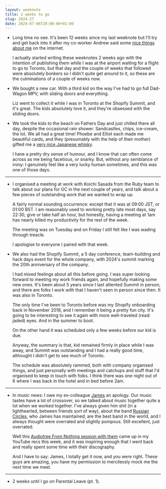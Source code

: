 ```yaml
---
layout: weeknote
title: 2 weeks to go
slug: 2024-27
date: 2024-07-06T20:00:00+01:00
---
```


- Long time no see. It's been 12 weeks since my last weeknote but I'll try and
  get back into it after my co-worker Andrew said some [nice things about
  me](https://ruby.social/@drewnovo/112649244814557201) on the internet.

  I actually started writing these weeknotes 2 weeks ago with the intention of
  publishing them while I was at the airport waiting for a flight to go to
  Toronto, but that day and the couple of weeks that followed were absolutely
  bonkers so I didn't quite get around to it, so these are the culminations of
  a couple of weeks now.

- We bought a new car. With a third kid on the way I've had to go full
  Dad-Wagon MPV, with sliding doors and everything.

  Liz went to collect it while I was in Toronto at the Shopify Summit, and it's
  great. The kids absolutely love it, and they're obsessed with the sliding
  doors.

- We took the kids to the beach on Fathers Day and just chilled there all day,
  despite the occasional rain shower. Sandcastles, chips, ice-cream, the lot.
  We all had a great time! Phoebe and Elliot each made me beautiful cards, and
  they (presumably with the help of their mother) gifted me a [very nice
  Japanese
  whisky](https://www.whiskyshop.com/toki-100th-anniversary-limited-edition).

  I have a pretty dry sense of humour, and I know that can often come across as
  me being facetious, or snarky. But, without any semblance of irony: I
  genuinely feel like a very lucky human sometimes, and this was one of those
  days.

---

- I organised a meeting at work with Koichi Sasada from the Ruby team to talk
  about our plans for GC in the next couple of years, and talk about a few
  pieces of outstanding work that we wanted to wrap up. 

  A fairly normal sounding occurrence: except that it was at 09:00 JST, or
  01:00 BST. I am reasonably used to working pretty late most days, say 22:30,
  give or take half an hour, but honestly, having a meeting at 1am has nearly
  killed my productivity for the rest of the week.

  The meeting was on Tuesday and on Friday I still felt like I was wading
  through treacle.

  I apologise to everyone I paired with that week.

- We also had the Shopify Summit, a 5 day conference, team-building and hack
  days event for the whole company, with 2024's summit marking the 20th
  anniversary of the company.

  I had mixed feelings about all this before going. I was super looking forward
  to meeting my work friends again, and hopefully making some new ones. It's
  been about 5 years since I last attented Summit in person, and there are
  folks I work with that I haven't seen in person since then. It was also in
  Toronto.

  The only time I've been to Toronto before was my Shopify onboarding back in
  November 2018, and I remember it being a pretty fun city. It's going to be
  interesting to see it again with more well-traveled (read: jaded) eyes. And
  in the summer to boot.

  On the other hand it was scheduled only a few weeks before our kid is due.

  Anyway, the summary is that, kid remained firmly in place while I was away,
  and Summit was outstanding and I had a really good time, althought I didn't
  get to see much of Toronto.

  The schedule was absolutely rammed, both with company organised things, and
  just personally with meetings and catchups and stuff that I'd organised to
  keep in touch with folks. I think there was one night out of 6 where I was
  back in the hotel and in bed before 2am.

---

- In music news: I owe my ex-colleague [James](https://github.com/ohthatjames)
  an apology. Our music tastes have a lot of crossover, so we talked about
  music together quite a lot when we worked together. I've always given him
  shit (in a lighthearted, between friends sort of way), about the band [Russian
  Circles](https://russiancircles.com/), who James has maintained, are the best
  band in the world, and I always thought were overrated and slightly pompous.
  Still excellent, just overrated.

  Well this [Audiotree From Nothing session with
  them](https://youtu.be/K_oYQnv4Bsg?si=tc9ZV3Ueb8ktsmLs) came up in my YouTube
  recs this week, and it was inspiring enough that I went back and really spent
  some time with their discography.

  And I have to say: James, I totally get it now, and you were right. These
  guys are amazing, you have my permission to mercilessly mock me the next time
  we meet.

---

- 2 weeks until I go on Parental Leave (pt. 1).
